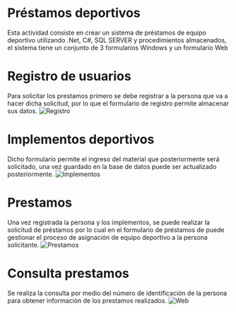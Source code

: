 # Préstamos deportivos
Esta actividad consiste en crear un sistema de préstamos de equipo deportivo utilizando .Net, C#, SQL SERVER y procedimientos almacenados, el sistema tiene un conjunto de 3 formularios Windows y un formulario Web

# Registro de usuarios
Para solicitar los prestamos primero se debe registrar a la persona que va a hacer dicha solicitud, por lo que el formulario de registro permite almacenar sus datos.
![Registro](https://github.com/OscarMes/Prestamos_deportivos/assets/128978144/69150d08-df82-4b61-9811-594282f79cee)


# Implementos deportivos
Dicho formulario permite el ingreso del material que posteriormente será solicitado, una vez guardado en la base de datos puede ser actualizado posteriormente.
![Implementos](https://github.com/OscarMes/Prestamos_deportivos/assets/128978144/a2ecb0ff-59d7-4303-91ce-4c41d504018b)

# Prestamos
Una vez registrada la persona y los implementos, se puede realizar la solicitud de préstamos por lo cual en el formulario de préstamos de puede gestionar el proceso de asignación de equipo deportivo a la persona solicitante.
![Prestamos](https://github.com/OscarMes/Prestamos_deportivos/assets/128978144/be258f84-26da-467f-bfcc-7f669291e947)


# Consulta prestamos
Se realiza la consulta por medio del número de identificación de la persona para obtener información de los prestamos realizados.
![Web](https://github.com/OscarMes/Prestamos_deportivos/assets/128978144/2e0369d7-0450-42ab-ab7c-7b2e7ad625fa)

